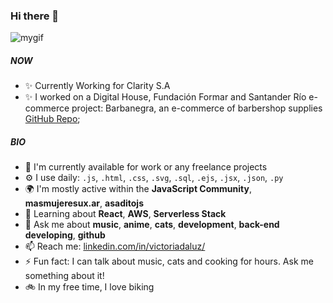 ### Hi there 👋

![mygif](https://user-images.githubusercontent.com/74981864/144459238-9d47479b-0737-4c89-b7bb-90b64d440e48.gif)

##### NOW
- ✨ Currently Working for Clarity S.A
- ✨ I worked on a Digital House, Fundación Formar and Santander Río e-commerce project: Barbanegra, an e-commerce of barbershop supplies [GitHub Repo](https://github.com/victoriadaluz/grupo_3_barbanegra);

##### BIO

- 🏢 I'm currently available for work or any freelance projects
- ⚙️ I use daily: `.js`, `.html`, `.css`, `.svg`, `.sql`, `.ejs`, `.jsx`, `.json`, `.py`
- 🌍 I'm mostly active within the **JavaScript Community**, **masmujeresux.ar**, **asaditojs**
- 🌱 Learning about **React**, **AWS**, **Serverless Stack**
- 💬 Ask me about **music**, **anime**, **cats**, **development**, **back-end developing**, **github**
- 📫 Reach me: [linkedin.com/in/victoriadaluz/](https://www.linkedin.com/in/victoriadaluz/)
- ⚡️ Fun fact: I can talk about music, cats and cooking for hours. Ask me something about it!
- 🚲 In my free time, I love biking 
